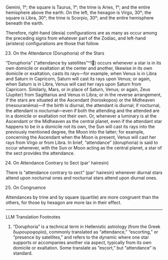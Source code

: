 Gemini, 1°; the square is Taurus, 1°; the trine is Aries, 1°; and the entire hemisphere above the earth. On the left, the hexagon is Virgo, 30°; the square is Libra, 30°; the trine is Scorpio, 30°; and the entire hemisphere beneath the earth.

Therefore, right-hand (dexia) configurations are as many as occur among the preceding signs from whatever part of the Zodiac, and left-hand (aristera) configurations are those that follow.

23. On the Attendance (Doruphoria) of the Stars

“Doruphoria” (“attendance by satellites”^1🤖) occurs whenever a star is in its own domicile or exaltation at the center and another, likewise in its own domicile or exaltation, casts its rays—for example, when Venus is in Libra and Saturn in Capricorn, Saturn will cast its rays upon Venus; or again, when Saturn is in Libra, Venus will cast her rays upon Saturn from Capricorn. Similarly, Mars, or in place of Saturn, Venus; or again, Zeus (Jupiter) from Sagittarius and Venus in Libra; or in the reverse arrangement, if the stars are situated at the Ascendant (horoskopos) or the Midheaven (mesouranēma)—if the birth is diurnal, the attendant is diurnal; if nocturnal, the attendant is nocturnal—even if both the attending and the attended are in a domicile or exaltation not their own. Or, whenever a luminary is at the Ascendant or the Midheaven as the central planet, even if the attendant star happens to be in a domicile not its own, the Sun will cast its rays into the previously mentioned degree, the Moon into the latter; for example, concerning the Ascendant when the Moon is present, Venus will cast her rays from Virgo or from Libra. In brief, “attendance” (doruphoria) is said to occur whenever, with the Sun or Moon acting as the central planet, a star of the sect provides the attendance.

24. On Attendance Contrary to Sect (par’ hairesin)

There is “attendance contrary to sect” (par’ hairesin) whenever diurnal stars attend upon nocturnal ones and nocturnal stars attend upon diurnal ones.

25. On Congruence

Attendances by trine and by square (quartile) are more congruent than the others, for those by hexagon are more lax in their effect.

---

LLM Translation Footnotes

1. “Doruphoria” is a technical term in Hellenistic astrology (from the Greek δωρουροφορία), commonly translated as “attendance,” “escorting,” or “presence by satellites,” and refers to the dynamic where one star supports or accompanies another via aspect, typically from its own domicile or exaltation. Some translate as “escort,” but “attendance” is standard.